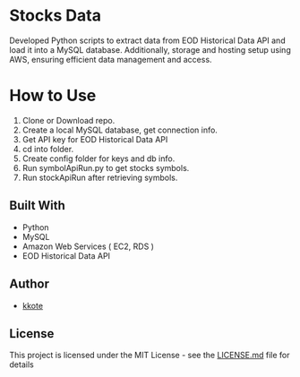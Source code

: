 # Stocks Data

Developed Python scripts to extract data from EOD Historical Data API and load it into a MySQL database. Additionally, storage and hosting setup using AWS, ensuring efficient data management and access.


# How to Use
1. Clone or Download repo.
2. Create a local MySQL database, get connection info.
3. Get API key for EOD Historical Data API
4. cd into folder.
5. Create config folder for keys and db info.
6. Run symbolApiRun.py to get stocks symbols.
7. Run stockApiRun after retrieving symbols.



## Built With

* Python
* MySQL
* Amazon Web Services ( EC2, RDS )
* EOD Historical Data API


## Author

* [kkote](https://github.com/kkote)

## License

This project is licensed under the MIT License - see the [LICENSE.md](LICENSE.md) file for details
